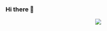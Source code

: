 ### Hi there 👋

<div id="header" align="center">
  <a href="https://bit.ly/3qu0q7z" target="_blank">
  <img src="https://avatars.githubusercontent.com/u/117657623?v=4"/>
  </a>  
</div>







<!--
**azronaftara/azronaftara** is a ✨ _special_ ✨ repository because its `README.md` (this file) appears on your GitHub profile.

Here are some ideas to get you started:

- 🔭 I’m currently working on ...
- 🌱 I’m currently learning ...
- 👯 I’m looking to collaborate on ...
- 🤔 I’m looking for help with ...
- 💬 Ask me about ...
- 📫 How to reach me: ...
- 😄 Pronouns: ...
- ⚡ Fun fact: ...
-->
